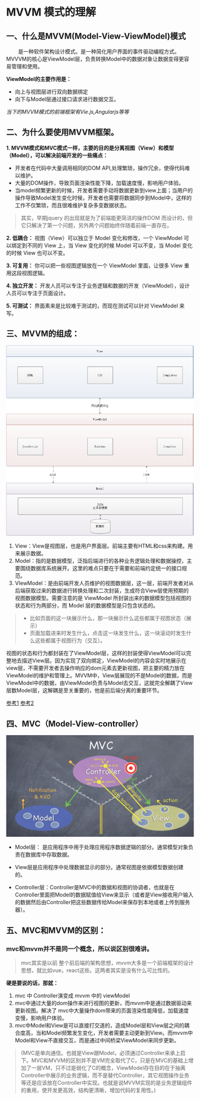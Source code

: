 # **MVVM 模式的理解**

## **一、什么是MVVM(Model-View-ViewModel)模式**
&emsp;&emsp; 是一种软件架构设计模式。是一种简化用户界面的事件驱动编程方式。MVVVM的核心是ViewModel层，负责转换Model中的数据对象让数据变得更容易管理和使用。

**ViewModel的主要作用是：**
* 向上与视图层进行双向数据绑定
* 向下与Model层通过接口请求进行数据交互。
  
_当下的MVVM模式的前端框架有Vie.js,Angularjs等等_

## **二、为什么要使用MVVM框架。**

**1. MVVM模式和MVC模式一样，主要的目的是分离视图（View）和模型（Model），可以解决前端开发的一些痛点：**

*  开发者在代码中大量调用相同的DOM API,处理繁琐，操作冗余，使得代码难以维护。
* 大量的DOM操作，导致页面渲染性能下降，加载速度慢，影响用户体验。
* 当model频繁更新的时候，开发者需要手动将数据更新到view上面；当用户的操作导致Model发生变化时候，开发者也需要将数据同步到Model中，这样的工作不仅繁琐，而且很难维护复杂多变数据状态。
>其实，早期jquery 的出现就是为了前端能更简洁的操作DOM 而设计的，但它只解决了第一个问题，另外两个问题始终伴随着前端一直存在。

**2. 低耦合：** 视图（View）可以独立于 Model 变化和修改，一个 ViewModel 可以绑定到不同的 View 上，当 View 变化的时候 Model 可以不变，当 Model 变化的时候 View 也可以不变。

**3. 可复用：** 你可以把一些视图逻辑放在一个 ViewModel 里面，让很多 View 重用这段视图逻辑。

**4. 独立开发：** 开发人员可以专注于业务逻辑和数据的开发（ViewModel），设计人员可以专注于页面设计。

**5. 可测试：** 界面素来是比较难于测试的，而现在测试可以针对 ViewModel 来写。



## **三、MVVM的组成**：

![mvvm](./MVVM.png)

1. View：View是视图层，也是用户界面层。前端主要有HTML和css来构建。用来展示数据。
2. Model：指的是数据模型，泛指后端进行的各种业务逻辑处理和数据操控，主要围绕数据库系统展开。这里的难点只要在于需要和前端约定统一的接口规范。
3. VIewModel：是由前端开发人员维护的视图数据层，这一层，前端开发者对从后端获取过来的数据进行转换处理和二次封装，生成符合View层使用预期的视图数据模型。需要注意的是 ViewModel 所封装出来的数据模型包括视图的状态和行为两部分，而 Model 层的数据模型是只包含状态的。
> * 比如页面的这一块展示什么，那一块展示什么这些都属于视图状态（展示）
> * 页面加载进来时发生什么，点击这一块发生什么，这一块滚动时发生什么这些都属于视图行为（交互）。

视图的状态和行为都封装在了ViewModel层，这样的封装使得ViewModel可以完整地去描述View层。因为实现了双向绑定，ViewModel的内容会实时地展示在view层，不需要开发者去操作响应的dom元素去更新视图，把主要的精力放在ViewModel的维护和管理上。MVVM中，View层展现的不是Model的数据，而是ViewModel中的数据，由ViewModel负责与Model去交互，这就完全解耦了View层数Model层，这解耦是至关重要的，他是前后端分离的重要环节。

[参考1](https://www.cnblogs.com/goloving/p/8520030.html)
[参考2](https://www.jianshu.com/p/4978e076f5a4)


## 四、MVC（Model-View-controller）

![mvc](./MVC.png)

* Model层： 是应用程序中用于处理应用程序数据逻辑的部分。通常模型对象负责在数据库中存取数据。

* View层是应用程序中处理数据显示的部分。通常视图是依据模型数据创建的。

* Controller层：Controller是MVC中的数据和视图的协调者，也就是在Controller里面把Model的数据赋值给View来显示（或者是View接收用户输入的数据然后由Controller把这些数据传给Model来保存到本地或者上传到服务器）。


## 五、MVC和MVVM的区别：


### mvc和mvvm并不是同一个概念，所以说区别很难讲。

 > mvc其实是以前 整个前后端的架构思想，mvvm大多是一个前端框架的设计思想，就比如vue，react这些。这两者其实是没有什么可比性的。


**硬是要说的话，那就：**
1. mvc 中 Controller演变成 mvvm 中的 viewModel
2. mvc中通过大量的dom操作来进行视图的更新，而mvvm中是通过数据驱动来更新视图。解决了 mvc中大量操作dom带来的页面渲染性能降低，加载速度变慢，影响用户体验。
3. mvc中Model和View是可以直接打交道的，造成Model层和View层之间的耦合度高，当和Model频繁发生变化，开发者需要主动更新到View。而mvvm中Model和View不直接交互，而是通过中间桥梁ViewModel来同步更新。



> (MVC是单向通信。也就是View跟Model，必须通过Controller来承上启下。MVC和MVVM的区别并不是VM完全取代了C，只是在MVC的基础上增加了一层VM，只不过是弱化了C的概念，ViewModel存在目的在于抽离Controller中展示的业务逻辑，而不是替代Controller，其它视图操作业务等还是应该放在Controller中实现。也就是说MVVM实现的是业务逻辑组件的重用，使开发更高效，结构更清晰，增加代码的复用性。)






